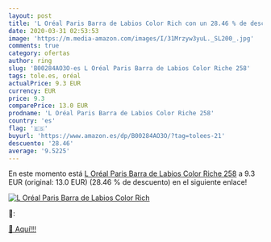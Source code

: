 ```yaml
---
layout: post
title: 'L Oréal Paris Barra de Labios Color Rich con un 28.46 % de descuento'
date: 2020-03-31 02:53:53
image: 'https://m.media-amazon.com/images/I/31Mrzyw3yuL._SL200_.jpg'
comments: true
category: ofertas
author: ring
slug: 'B00284AO3O-es L Oréal Paris Barra de Labios Color Riche 258'
tags: tole.es, oréal
actualPrice: 9.3 EUR
currency: EUR
price: 9.3
comparePrice: 13.0 EUR
prodname: 'L Oréal Paris Barra de Labios Color Riche 258'
country: 'es'
flag: '🇪🇸'
buyurl: 'https://www.amazon.es/dp/B00284AO3O/?tag=tolees-21'
descuento: '28.46'
average: '9.5225'
---
```


En este momento está [L Oréal Paris Barra de Labios Color Riche 258](https://www.amazon.es/dp/B00284AO3O/?tag=tolees-21) a 9.3 EUR (original: 13.0 EUR) (28.46 %  de descuento) en el siguiente enlace!

[![L Oréal Paris Barra de Labios Color Rich](https://m.media-amazon.com/images/I/31Mrzyw3yuL._SL200_.jpg)](https://www.amazon.es/dp/B00284AO3O/?tag=tolees-21)

🔎:


[🛒 Aquí!!!](https://www.amazon.es/dp/B00284AO3O/?tag=tolees-21)
